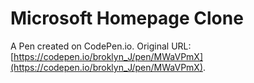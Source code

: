 # Microsoft Homepage Clone

A Pen created on CodePen.io. Original URL: [https://codepen.io/broklyn_J/pen/MWaVPmX](https://codepen.io/broklyn_J/pen/MWaVPmX).


